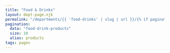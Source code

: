 ```yaml
---
title: "Food & Drinks"
layout: dept-page.njk
permalink: "/departments/{{ 'food-drinks' | slug | url }}/{% if pagination.pageNumber > 0 %}{{pagination.pageNumber | plus: 1 }}{% endif %}/"
pagination:
  data: "food-drink-products"
  size: 10
  alias: products
tags: pages
---
```



